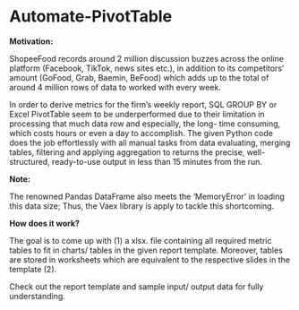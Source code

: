 # Automate-PivotTable

**Motivation:**

ShopeeFood records around 2 million discussion buzzes across the online platform (Facebook, TikTok, news sites etc.), in addition to its competitors’ amount (GoFood, Grab, Baemin, BeFood) which adds up to the total of around 4 million rows of data to worked with every week.


In order to derive metrics for the firm’s weekly report, SQL GROUP BY or Excel PivotTable seem to be underperformed due to their limitation in processing that much data row and especially, the long- time consuming, which costs hours or even a day to accomplish.
The given Python code does the job effortlessly with all manual tasks from data evaluating, merging tables, filtering and applying aggregation to returns the precise, well- structured, ready-to-use output in less than 15 minutes from the run.

**Note:**

The renowned Pandas DataFrame also meets the ‘MemoryError’ in loading this data size; Thus, the Vaex library is apply to tackle this shortcoming.

**How does it work?**

The goal is to come up with (1) a xlsx. file containing all required metric tables to fit in charts/ tables in the given report template. Moreover, tables are stored in worksheets which are equivalent to the respective slides in the template (2).


Check out the report template and sample input/ output data for fully understanding.
